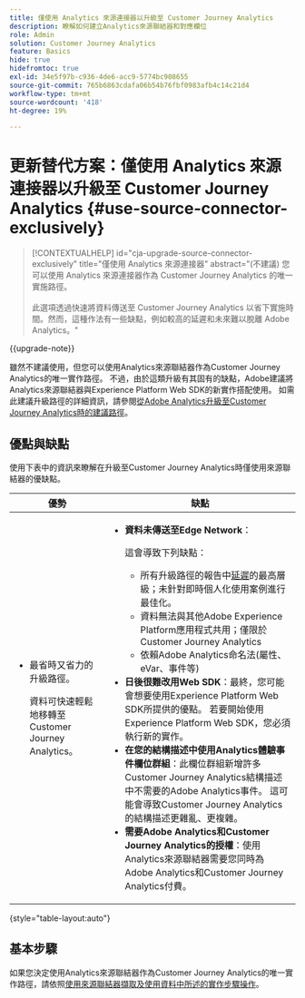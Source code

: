 ```yaml
---
title: 僅使用 Analytics 來源連接器以升級至 Customer Journey Analytics
description: 瞭解如何建立Analytics來源聯結器和對應欄位
role: Admin
solution: Customer Journey Analytics
feature: Basics
hide: true
hidefromtoc: true
exl-id: 34e5f97b-c936-4de6-acc9-5774bc908655
source-git-commit: 765b6863cdafa06b54b76fbf0983afb4c14c21d4
workflow-type: tm+mt
source-wordcount: '418'
ht-degree: 19%

---
```


# 更新替代方案：僅使用 Analytics 來源連接器以升級至 Customer Journey Analytics {#use-source-connector-exclusively}

<!-- markdownlint-disable MD034 -->

>[!CONTEXTUALHELP]
>id="cja-upgrade-source-connector-exclusively"
>title="僅使用 Analytics 來源連接器"
>abstract="(不建議) 您可以使用 Analytics 來源連接器作為 Customer Journey Analytics 的唯一實施路徑。<br><br>此選項透過快速將資料傳送至 Customer Journey Analytics 以省下實施時間。然而，這種作法有一些缺點，例如較高的延遲和未來難以脫離 Adobe Analytics。"

<!-- markdownlint-enable MD034 -->

{{upgrade-note}}

雖然不建議使用，但您可以使用Analytics來源聯結器作為Customer Journey Analytics的唯一實作路徑。 不過，由於這類升級有其固有的缺點，Adobe建議將Analytics來源聯結器與Experience Platform Web SDK的新實作搭配使用。 如需此建議升級路徑的詳細資訊，請參閱[從Adobe Analytics升級至Customer Journey Analytics時的建議路徑](/help/getting-started/cja-upgrade/cja-upgrade-recommendations.md)。

## 優點與缺點

使用下表中的資訊來瞭解在升級至Customer Journey Analytics時僅使用來源聯結器的優缺點。

| 優勢 | 缺點 |
|----------|---------|
| <ul><li>最省時又省力的升級路徑。 <p>資料可快速輕鬆地移轉至Customer Journey Analytics。</p></li></ul> | <ul><li>**資料未傳送至Edge Network**： <p>這會導致下列缺點：</p><ul><li>所有升級路徑的報告中[延遲](/help/technotes/guardrails.md#latencies)的最高層級；未針對即時個人化使用案例進行最佳化。</li><li>資料無法與其他Adobe Experience Platform應用程式共用；僅限於Customer Journey Analytics</li><li>依賴Adobe Analytics命名法(屬性、eVar、事件等)</li></ul><li>**日後很難改用Web SDK**：最終，您可能會想要使用Experience Platform Web SDK所提供的優點。 若要開始使用Experience Platform Web SDK，您必須執行新的實作。</li><li>**在您的結構描述中使用Analytics體驗事件欄位群組**：此欄位群組新增許多Customer Journey Analytics結構描述中不需要的Adobe Analytics事件。  這可能會導致Customer Journey Analytics的結構描述更雜亂、更複雜。</li><li>**需要Adobe Analytics和Customer Journey Analytics的授權**：使用Analytics來源聯結器需要您同時為Adobe Analytics和Customer Journey Analytics付費。</li></ul> |

{style="table-layout:auto"}

## 基本步驟

如果您決定使用Analytics來源聯結器作為Customer Journey Analytics的唯一實作路徑，請依照[使用來源聯結器擷取及使用資料中所述的實作步驟操作](/help/data-ingestion/sources.md)。

